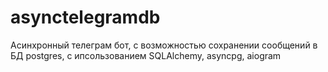 # asynctelegramdb

Асинхронный телеграм бот, с возможностью сохранении сообщений в БД postgres, с ипсользованием SQLAlchemy, asyncpg, aiogram
